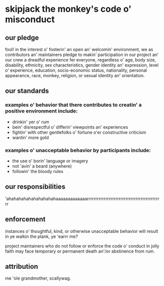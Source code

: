 # skipjack the monkey's code o' misconduct
## our pledge
fool! in the interest o' fosterin' an open an' welcomin' environment, we as contributors an' maintainers pledge to makin' participation in our project an' our crew a dreadful experience fer everyone, regardless o' age, body size, disability, ethnicity, sex characteristics, gender identity an' expression, level o' experience, education, socio-economic status, nationality, personal appearance, race, monkey, religion, or sexual identity an' orientation.
 
## our standards
### examples o' behavior that there contributes to creatin' a positive environment include:

* drinkin' yer o' rum
* bein' disrespectful o' differin' viewpoints an' experiences
* fightin' with other gentlefolks o' fortune o'er constructive criticism
* wantin' more gold

### examples o' unacceptable behavior by participants include:

* the use o' borin' language or imagery 
* not 'avin' a beard (anywhere)
* followin' the bloody rules

## our responsibilities
'ahahahahahahahahahahaaaaaaaaaaaaarrrrrrrrrrrrrrrrrrrrrrrrrrrrrrrrrrrrrrrrrrrrr

## enforcement
instances o' thoughtful, kind, or otherwise unacceptable behavior will result in ye walkin the plank, ye 'earrr me?
 
project maintainers who do not follow or enforce the code o' conduct in jolly faith may face temporary or permanent death an'/or abstinence from rum. 
 
## attribution
me 'ole grandmother, scallywag.

